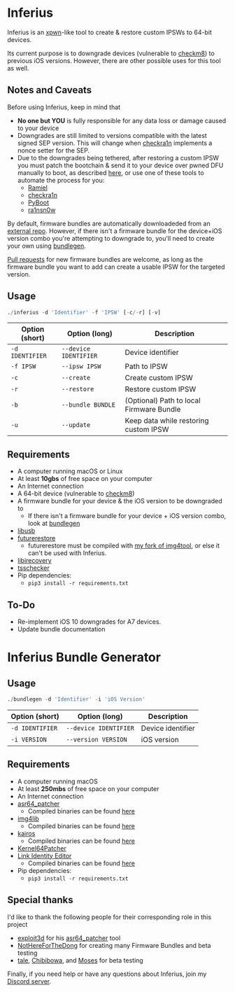 # Inferius
Inferius is an [xpwn](https://github.com/m1stadev/xpwn)-like tool to create & restore custom IPSWs to 64-bit devices.

Its current purpose is to downgrade devices (vulnerable to [checkm8](https://github.com/axi0mX/ipwndfu)) to previous iOS versions. However, there are other possible uses for this tool as well.

## Notes and Caveats
Before using Inferius, keep in mind that
- **No one but YOU** is fully responsible for any data loss or damage caused to your device
- Downgrades are still limited to versions compatible with the latest signed SEP version. This will change when [checkra1n](https://checkra.in/) implements a nonce setter for the SEP.
- Due to the downgrades being tethered, after restoring a custom IPSW you must patch the bootchain & send it to your device over pwned DFU manually to boot, as described [here](https://dualbootfun.github.io/), or use one of these tools to automate the process for you:
    - [Ramiel](https://ramiel.app/)
    - [checkra1n](https://checkra.in)
    - [PyBoot](https://github.com/MatthewPierson/PyBoot)
    - [ra1nsn0w](https://github.com/tihmstar/ra1nsn0w)

By default, firmware bundles are automatically downloadeded from an [external repo](https://github.com/m1stadev/inferius-ext/tree/master/bundles). However, if there isn't a firmware bundle for the device+iOS version combo you're attempting to downgrade to, you'll need to create your own using [bundlegen](https://github.com/m1stadev/Inferius#inferius-bundle-generator).

[Pull requests](https://github.com/m1stadev/inferius-ext/compare) for new firmware bundles are welcome, as long as the firmware bundle you want to add can create a usable IPSW for the targeted version.

## Usage
```py
./inferius -d 'Identifier' -f 'IPSW' [-c/-r] [-v]
```

| Option (short) | Option (long) | Description |
|----------------|---------------|-------------|
| `-d IDENTIFIER` | `--device IDENTIFIER` | Device identifier |
| `-f IPSW` | `--ipsw IPSW` | Path to IPSW |
| `-c` | `--create` | Create custom IPSW |
| `-r` | `--restore` | Restore custom IPSW |
| `-b` | `--bundle BUNDLE` | (Optional) Path to local Firmware Bundle |
| `-u` | `--update` | Keep data while restoring custom IPSW |


## Requirements
- A computer running macOS or Linux
- At least **10gbs** of free space on your computer
- An Internet connection
- A 64-bit device (vulnerable to [checkm8](https://github.com/axi0mX/ipwndfu))
- A firmware bundle for your device & the iOS version to be downgraded to
    - If there isn't a firmware bundle for your device + iOS version combo, look at [bundlegen](https://github.com/m1stadev/Inferius#inferius-bundle-generator)
- [libusb](https://libusb.info/)
- [futurerestore](https://github.com/m1stadev/futurerestore)
    - futurerestore must be compiled with [my fork of img4tool](https://github.com/m1stadev/img4tool), or else it can't be used with Inferius.
- [libirecovery](https://github.com/libimobiledevice/libirecovery)
- [tsschecker](https://github.com/1Conan/tsschecker)
- Pip dependencies:
    - `pip3 install -r requirements.txt`

## To-Do
- Re-implement iOS 10 downgrades for A7 devices.
- Update bundle documentation

# Inferius Bundle Generator

## Usage
```py
./bundlegen -d 'Identifier' -i 'iOS Version'
```

| Option (short) | Option (long) | Description |
|----------------|---------------|-------------|
| `-d IDENTIFIER` | `--device IDENTIFIER` | Device identifier |
| `-i VERSION` | `--version VERSION` | iOS version |

## Requirements
- A computer running macOS
- At least **250mbs** of free space on your computer
- An Internet connection
- [asr64_patcher](https://github.com/exploit3dguy/asr64_patcher)
    - Compiled binaries can be found [here](https://github.com/exploit3dguy/asr64_patcher/releases)
- [img4lib](https://github.com/xerub/img4lib)
    - Compiled binaries can be found [here](https://github.com/xerub/img4lib/releases)
- [kairos](https://github.com/dayt0n/kairos)
    - Compiled binaries can be found [here](https://github.com/dayt0n/kairos/releases)
- [Kernel64Patcher](https://github.com/Ralph0045/Kernel64Patcher)
- [Link Identity Editor](https://github.com/sbingner/ldid)
    - Compiled binaries can be found [here](https://github.com/sbingner/ldid/releases)
- Pip dependencies:
    - `pip3 install -r requirements.txt`

## Special thanks
I'd like to thank the following people for their corresponding role in this project
- [exploit3d](https://twitter.com/exploit3dguy) for his [asr64_patcher](https://github.com/exploit3dguy/asr64_patcher) tool
- [NotHereForTheDong](https://github.com/NotHereForTheDong) for creating many Firmware Bundles and beta testing
- [tale](https://twitter.com/aarnavtale), [Chibibowa](https://twitter.com/Chibibowa), and [Moses](https://twitter.com/MosesBuckwalter) for beta testing

Finally, if you need help or have any questions about Inferius, join my [Discord server](https://m1sta.xyz/discord).
